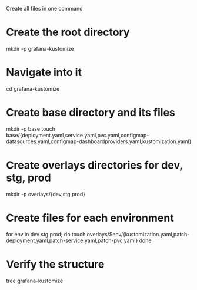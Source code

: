 Create all files in one command



# Create the root directory
mkdir -p grafana-kustomize

# Navigate into it
cd grafana-kustomize

# Create base directory and its files
mkdir -p base
touch base/{deployment.yaml,service.yaml,pvc.yaml,configmap-datasources.yaml,configmap-dashboardproviders.yaml,kustomization.yaml}

# Create overlays directories for dev, stg, prod
mkdir -p overlays/{dev,stg,prod}

# Create files for each environment
for env in dev stg prod; do
  touch overlays/$env/{kustomization.yaml,patch-deployment.yaml,patch-service.yaml,patch-pvc.yaml}
done

# Verify the structure
tree grafana-kustomize
